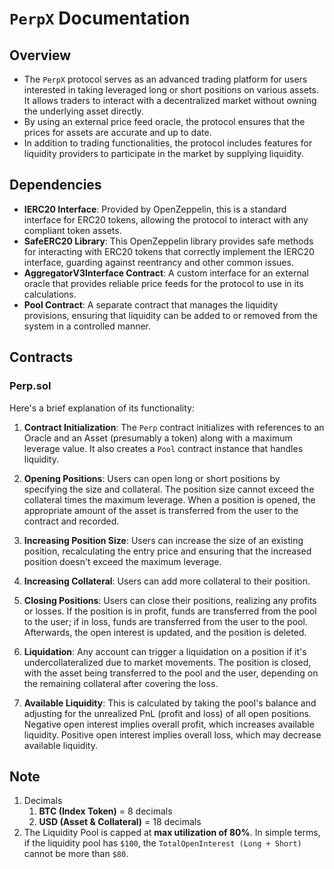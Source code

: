 # `PerpX` Documentation

## Overview

- The `PerpX` protocol serves as an advanced trading platform for users interested in taking leveraged long or short positions on various assets. It allows traders to interact with a decentralized market without owning the underlying asset directly.
- By using an external price feed oracle, the protocol ensures that the prices for assets are accurate and up to date.
- In addition to trading functionalities, the protocol includes features for liquidity providers to participate in the market by supplying liquidity.

## Dependencies

- **IERC20 Interface**: Provided by OpenZeppelin, this is a standard interface for ERC20 tokens, allowing the protocol to interact with any compliant token assets.
- **SafeERC20 Library**: This OpenZeppelin library provides safe methods for interacting with ERC20 tokens that correctly implement the IERC20 interface, guarding against reentrancy and other common issues.
- **AggregatorV3Interface Contract**: A custom interface for an external oracle that provides reliable price feeds for the protocol to use in its calculations.
- **Pool Contract**: A separate contract that manages the liquidity provisions, ensuring that liquidity can be added to or removed from the system in a controlled manner.

## Contracts

### Perp.sol

Here's a brief explanation of its functionality:

1. **Contract Initialization**: The `Perp` contract initializes with references to an Oracle and an Asset (presumably a token) along with a maximum leverage value. It also creates a `Pool` contract instance that handles liquidity.

2. **Opening Positions**: Users can open long or short positions by specifying the size and collateral. The position size cannot exceed the collateral times the maximum leverage. When a position is opened, the appropriate amount of the asset is transferred from the user to the contract and recorded.

3. **Increasing Position Size**: Users can increase the size of an existing position, recalculating the entry price and ensuring that the increased position doesn't exceed the maximum leverage.

4. **Increasing Collateral**: Users can add more collateral to their position.

5. **Closing Positions**: Users can close their positions, realizing any profits or losses. If the position is in profit, funds are transferred from the pool to the user; if in loss, funds are transferred from the user to the pool. Afterwards, the open interest is updated, and the position is deleted.

6. **Liquidation**: Any account can trigger a liquidation on a position if it's undercollateralized due to market movements. The position is closed, with the asset being transferred to the pool and the user, depending on the remaining collateral after covering the loss.

7. **Available Liquidity**: This is calculated by taking the pool's balance and adjusting for the unrealized PnL (profit and loss) of all open positions. Negative open interest implies overall profit, which increases available liquidity. Positive open interest implies overall loss, which may decrease available liquidity.

## Note

1. Decimals
   1. **BTC (Index Token)** = 8 decimals
   2. **USD (Asset & Collateral)** = 18 decimals
2. The Liquidity Pool is capped at **max utilization of 80%**. In simple terms, if the liquidity pool has `$100`, the `TotalOpenInterest (Long + Short)` cannot be more than `$80`.
